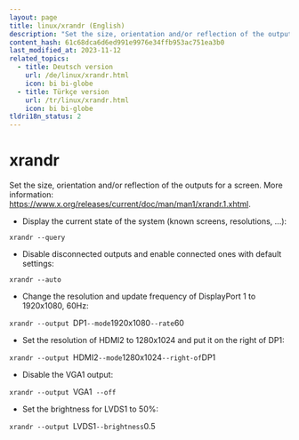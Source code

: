 ```yaml
---
layout: page
title: linux/xrandr (English)
description: "Set the size, orientation and/or reflection of the outputs for a screen."
content_hash: 61c68dca6d6ed991e9976e34ffb953ac751ea3b0
last_modified_at: 2023-11-12
related_topics:
  - title: Deutsch version
    url: /de/linux/xrandr.html
    icon: bi bi-globe
  - title: Türkçe version
    url: /tr/linux/xrandr.html
    icon: bi bi-globe
tldri18n_status: 2
---
```

# xrandr

Set the size, orientation and/or reflection of the outputs for a screen.
More information: <https://www.x.org/releases/current/doc/man/man1/xrandr.1.xhtml>.

- Display the current state of the system (known screens, resolutions, ...):

`xrandr --query`

- Disable disconnected outputs and enable connected ones with default settings:

`xrandr --auto`

- Change the resolution and update frequency of DisplayPort 1 to 1920x1080, 60Hz:

`xrandr --output `<span class="tldr-var badge badge-pill bg-dark-lm bg-white-dm text-white-lm text-dark-dm font-weight-bold">DP1</span>` --mode `<span class="tldr-var badge badge-pill bg-dark-lm bg-white-dm text-white-lm text-dark-dm font-weight-bold">1920x1080</span>` --rate `<span class="tldr-var badge badge-pill bg-dark-lm bg-white-dm text-white-lm text-dark-dm font-weight-bold">60</span>

- Set the resolution of HDMI2 to 1280x1024 and put it on the right of DP1:

`xrandr --output `<span class="tldr-var badge badge-pill bg-dark-lm bg-white-dm text-white-lm text-dark-dm font-weight-bold">HDMI2</span>` --mode `<span class="tldr-var badge badge-pill bg-dark-lm bg-white-dm text-white-lm text-dark-dm font-weight-bold">1280x1024</span>` --right-of `<span class="tldr-var badge badge-pill bg-dark-lm bg-white-dm text-white-lm text-dark-dm font-weight-bold">DP1</span>

- Disable the VGA1 output:

`xrandr --output `<span class="tldr-var badge badge-pill bg-dark-lm bg-white-dm text-white-lm text-dark-dm font-weight-bold">VGA1</span>` --off`

- Set the brightness for LVDS1 to 50%:

`xrandr --output `<span class="tldr-var badge badge-pill bg-dark-lm bg-white-dm text-white-lm text-dark-dm font-weight-bold">LVDS1</span>` --brightness `<span class="tldr-var badge badge-pill bg-dark-lm bg-white-dm text-white-lm text-dark-dm font-weight-bold">0.5</span>
